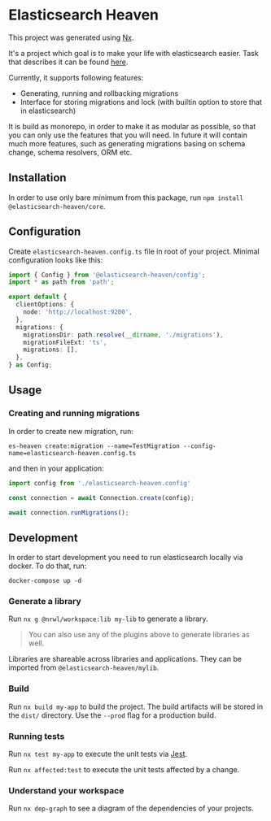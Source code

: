 

# Elasticsearch Heaven

This project was generated using [Nx](https://nx.dev).

It's a project which goal is to make your life with elasticsearch easier. 
Task that describes it can be found [here](https://headstart.atlassian.net/browse/ZN-156).

Currently, it supports following features:

- Generating, running and rollbacking migrations
- Interface for storing migrations and lock (with builtin option to store that in elasticsearch)

It is build as monorepo, in order to make it as modular as possible, so that you can only use the features that you will need. In future it will contain much more features, such as generating migrations basing on schema change, schema resolvers, ORM etc.

## Installation

In order to use only bare minimum from this package, run `npm install @elasticsearch-heaven/core`.

## Configuration

Create `elasticsearch-heaven.config.ts` file in root of your project. Minimal configuration looks like this:

```typescript
import { Config } from '@elasticsearch-heaven/config';
import * as path from 'path';

export default {
  clientOptions: {
    node: 'http://localhost:9200',
  },
  migrations: {
    migrationsDir: path.resolve(__dirname, './migrations'),
    migrationFileExt: 'ts',
    migrations: [],
  },
} as Config;

```

## Usage

### Creating and running migrations

In order to create new migration, run:
```shell
es-heaven create:migration --name=TestMigration --config-name=elasticsearch-heaven.config.ts
```

and then in your application:
```typescript
import config from './elasticsearch-heaven.config'

const connection = await Connection.create(config);

await connection.runMigrations();
```

## Development

In order to start development you need to run elasticsearch locally via docker. To do that, run:

```shell
docker-compose up -d
```


### Generate a library

Run `nx g @nrwl/workspace:lib my-lib` to generate a library.

> You can also use any of the plugins above to generate libraries as well.

Libraries are shareable across libraries and applications. They can be imported from `@elasticsearch-heaven/mylib`.

### Build

Run `nx build my-app` to build the project. The build artifacts will be stored in the `dist/` directory. Use the `--prod` flag for a production build.

### Running tests

Run `nx test my-app` to execute the unit tests via [Jest](https://jestjs.io).

Run `nx affected:test` to execute the unit tests affected by a change.

### Understand your workspace

Run `nx dep-graph` to see a diagram of the dependencies of your projects.
